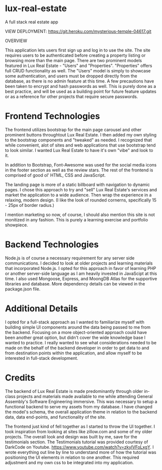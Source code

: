 # lux-real-estate

A full stack real estate app

VIEW DEPLOYMENT: 
https://git.heroku.com/mysterious-temple-04617.git

OVERVIEW

This application lets users first sign up and log in to use the site. The site requires users to be authenticated before creating a property listing or browsing
more than the main page. There are two prominent models featured in Lux Real Estate - "Users" and "Properties". "Properties" offers full CRUD functionality as
well. The "Users" model is simply to showcase some authentication, and users must be dropped directly from the database, as there
is no admin feature at this time. A few precautions have been taken to encrypt and hash passwords as well. This is purely done as a best practice, and will be
used as a building point for future feature updates or as a reference for other projects that require secure passwords.

# Frontend Technologies

The frontend utilizes bootstrap for the main page carousel and other prominent buttons throughtout Lux Real Estate. I then added my own styling to the bootstrap
components and "tweaked" as needed. I recognized that while convenient, alot of sites and web applications that use bootstrap tend to look similar. I wanted
Lux Real Estate to have it's own "vibe" and look to it.

In addition to Bootstrap, Font-Awesome was used for the social media icons in the footer section as well as the review stars. The rest of the frontend is
comprised of good ol' HTML, CSS and JavaScript.

The landing page is more of a static billboard with navigation to dynamic pages. I chose this approach to try and "sell" Lux Real Estate's services and market the
application to a wide audience. Then wrap the experience in a relaxing, modern design. (I like the look of rounded cornerns, specifically 15 - 25px of border radius.)

I mention marketing so now, of course, I should also mention this site is not monitized in any fashion. This is purely a learning exercise and portfolio showpiece.

# Backend Technologies

Node.js is of course a necessary requirement for any server side communications. I decided to look at older projects and learning materials that incorporated Node.js.
I opted for this approach in favor of learning PHP or another server-side language as I am heavily invested in JavaScipt at this time. I also used Mongoose, Express,
and MoongDB Atlas for the supportive libraries and database. More dependency details can be viewed in the package.json file.

# Additional Details

I opted for a full-stack approach as I wanted to familiarize myself with building simple UI components around the data being passed to me from the backend.
Focusing on a more object-oriented approach could have been another great option, but didn't cover the wide knowledge base I wanted to practice.
I really wanted to see what considerations needed to be made on the behalf of the backend developer in order to get data to and from destination points
within the application, and allow myself to be interested in full-stack development.

# Credits

The backend of Lux Real Estate is made predominantly through older in-class projects and materials made available to me while attending General Assembly's
Software Engineering immersive. This was necessary to setup a functional backend to serve my assets from my database. I have changed the model's schema,
the overall application theme in relation to the backend data, data end-points, and functionality of the site.

The frontend just kind of fell together as I started to throw the UI together. I took inspiration from looking at sites like zillow.com and some of my older projects.
The overall look and design was built by me, save for the testimonials section. The Testimonials tutorial was provided courtesy of
DarkCode on Youtube. https://www.youtube.com/watch?v=zkyIVFoLxgY. I wrote everything out line by line to understand more of how the tutorial was positioning the UI elements in relation to one another. This required adjustment and my own css to be integrated into my application.
